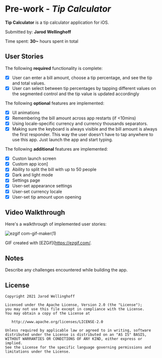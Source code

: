 # Pre-work - *Tip Calculator*

**Tip Calculator** is a tip calculator application for iOS.

Submitted by: **Jarod Wellinghoff**

Time spent: **30~** hours spent in total

## User Stories

The following **required** functionality is complete:

- [x] User can enter a bill amount, choose a tip percentage, and see the tip and total values.
- [x] User can select between tip percentages by tapping different values on the segmented control and the tip value is updated accordingly

The following **optional** features are implemented:

- [x] UI animations
- [x] Remembering the bill amount across app restarts (if <10mins)
- [x] Using locale-specific currency and currency thousands separators.
- [x] Making sure the keyboard is always visible and the bill amount is always the first responder. This way the user doesn't have to tap anywhere to use this app. Just launch the app and start typing.

The following **additional** features are implemented:

- [x] Custon launch screen
- [x] Custom app icon]
- [x] Ability to split the bill with up to 50 people
- [x] Dark and light mode
- [x] Settings page
- [x] User-set appearance settings
- [x] User-set currency locale
- [x] User-set tip amount upon opening

## Video Walkthrough

Here's a walkthrough of implemented user stories:

![ezgif com-gif-maker(1)](https://user-images.githubusercontent.com/18653460/130008598-1f569839-9866-4ae5-8d4d-88fc79a5504b.gif)

GIF created with [EZGif](https://ezgif.com/.

## Notes

Describe any challenges encountered while building the app.

## License

    Copyright 2021 Jarod Wellinghoff

    Licensed under the Apache License, Version 2.0 (the "License");
    you may not use this file except in compliance with the License.
    You may obtain a copy of the License at

	   http://www.apache.org/licenses/LICENSE-2.0

    Unless required by applicable law or agreed to in writing, software
    distributed under the License is distributed on an "AS IS" BASIS,
    WITHOUT WARRANTIES OR CONDITIONS OF ANY KIND, either express or implied.
    See the License for the specific language governing permissions and
    limitations under the License.

